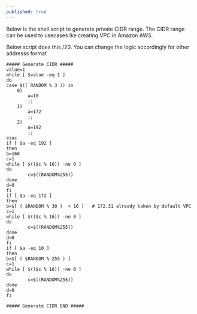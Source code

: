 ```yaml
---
published: true
---
```

Below is the shell script to generate private CIDR range. The CIDR range can be used to usecases lke creating VPC in Amazon AWS.

Below script does this /20. You can change the logic accordingly for other addresss format


    ##### Generate CIDR #####
    value=1
    while [ $value -eq 1 ]
    do
    case $(( RANDOM % 3 )) in
        0)
            a=10
            ;;
        1)
            a=172
            ;;
        2)
            a=192
            ;;
    esac
    if [ $a -eq 192 ]
    then
    b=168
    c=1
    while [ $(($c % 16)) -ne 0 ]
    do
            c=$((RANDOM%255))
    done
    d=0
    fi
    if [ $a -eq 172 ]
    then
    b=$[ ( $RANDOM % 30 )  + 16 ]   # 172.31 already taken by default VPC
    c=1
    while [ $(($c % 16)) -ne 0 ]
    do
            c=$((RANDOM%255))
    done
    d=0
    fi
    if [ $a -eq 10 ]
    then
    b=$[ ( $RANDOM % 255 ) ]
    c=1
    while [ $(($c % 16)) -ne 0 ]
    do
            c=$((RANDOM%255))
    done
    d=0
    fi

    ##### Generate CIDR END #####
